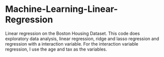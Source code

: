 # Machine-Learning-Linear-Regression
Linear regression on the Boston Housing Dataset. This code does exploratory data analysis, linear regression, ridge and lasso regression and regression with a interaction variable.  For the interaction variable regression, I use the age and tax as the variables. 
